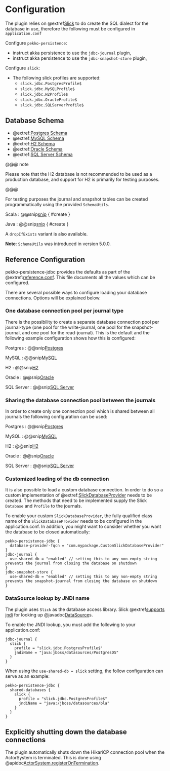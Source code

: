 # Configuration

The plugin relies on @extref[Slick](slick:) to do create the SQL dialect for the database in use, therefore the following must be configured in `application.conf`

Configure `pekko-persistence`:

- instruct akka persistence to use the `jdbc-journal` plugin,
- instruct akka persistence to use the `jdbc-snapshot-store` plugin,

Configure `slick`:

- The following slick profiles are supported:
  - `slick.jdbc.PostgresProfile$`
  - `slick.jdbc.MySQLProfile$`
  - `slick.jdbc.H2Profile$`
  - `slick.jdbc.OracleProfile$`
  - `slick.jdbc.SQLServerProfile$`

## Database Schema

- @extref:[Postgres Schema](github:/core/src/main/resources/schema/postgres/postgres-create-schema.sql)
- @extref:[MySQL Schema](github:/core/src/main/resources/schema/mysql/mysql-create-schema.sql)
- @extref:[H2 Schema](github:/core/src/main/resources/schema/h2/h2-create-schema.sql)
- @extref:[Oracle Schema](github:/core/src/main/resources/schema/oracle/oracle-create-schema.sql)
- @extref:[SQL Server Schema](github:/core/src/main/resources/schema/sqlserver/sqlserver-create-schema.sql)

@@@ note

Please note that the H2 database is not recommended to be used as a production database, and support for H2 is primarily for testing purposes.

@@@

For testing purposes the journal and snapshot tables can be created programmatically using the provided `SchemaUtils`.



Scala
:  @@snip[snip](/core/src/test/scala/org/apache/pekko/persistence/jdbc/ScaladslSnippets.scala) { #create }

Java
:  @@snip[snip](/core/src/test/java/org/apache/pekko/persistence/jdbc/JavadslSnippets.java) { #create }

A `dropIfExists` variant is also available.

**Note**: `SchemaUtils` was introduced in version 5.0.0.


## Reference Configuration

pekko-persistence-jdbc provides the defaults as part of the @extref:[reference.conf](github:/core/src/main/resources/reference.conf). This file documents all the values which can be configured.

There are several possible ways to configure loading your database connections. Options will be explained below.

### One database connection pool per journal type

There is the possibility to create a separate database connection pool per journal-type (one pool for the write-journal,
one pool for the snapshot-journal, and one pool for the read-journal). This is the default and the following example
configuration shows how this is configured:

Postgres
: @@snip[Postgres](/core/src/test/resources/postgres-application.conf)

MySQL
: @@snip[MySQL](/core/src/test/resources/mysql-application.conf)

H2
: @@snip[H2](/core/src/test/resources/h2-application.conf)

Oracle
: @@snip[Oracle](/core/src/test/resources/oracle-application.conf)

SQL Server
: @@snip[SQL Server](/core/src/test/resources/sqlserver-application.conf)

### Sharing the database connection pool between the journals

In order to create only one connection pool which is shared between all journals the following configuration can be used:

Postgres
: @@snip[Postgres](/core/src/test/resources/postgres-shared-db-application.conf)

MySQL
: @@snip[MySQL](/core/src/test/resources/mysql-shared-db-application.conf)

H2
: @@snip[H2](/core/src/test/resources/h2-shared-db-application.conf)

Oracle
: @@snip[Oracle](/core/src/test/resources/oracle-shared-db-application.conf)

SQL Server
: @@snip[SQL Server](/core/src/test/resources/sqlserver-shared-db-application.conf)

### Customized loading of the db connection

It is also possible to load a custom database connection. 
In order to do so a custom implementation of @extref:[SlickDatabaseProvider](github:/core/src/main/scala/org/apache/pekko/persistence/jdbc/db/SlickExtension.scala)
needs to be created. The methods that need to be implemented supply the Slick `Database` and `Profile` to the journals.

To enable your custom `SlickDatabaseProvider`, the fully qualified class name of the `SlickDatabaseProvider`
needs to be configured in the application.conf. In addition, you might want to consider whether you want
the database to be closed automatically:

```hocon
pekko-persistence-jdbc {
  database-provider-fqcn = "com.mypackage.CustomSlickDatabaseProvider"
}
jdbc-journal {
  use-shared-db = "enabled" // setting this to any non-empty string prevents the journal from closing the database on shutdown
}
jdbc-snapshot-store {
  use-shared-db = "enabled" // setting this to any non-empty string prevents the snapshot-journal from closing the database on shutdown
}
```

### DataSource lookup by JNDI name

The plugin uses `Slick` as the database access library. Slick @extref[supports jndi](slick:database.html#using-a-jndi-name) for looking up @javadoc[DataSource](javax.sql.DataSource)s.

To enable the JNDI lookup, you must add the following to your application.conf:

```hocon
jdbc-journal {
  slick {
    profile = "slick.jdbc.PostgresProfile$"
    jndiName = "java:jboss/datasources/PostgresDS"
  }
}
```

When using the `use-shared-db = slick` setting, the follow configuration can serve as an example:

```hocon
pekko-persistence-jdbc {
  shared-databases {
    slick {
      profile = "slick.jdbc.PostgresProfile$"
      jndiName = "java:/jboss/datasources/bla"
    }
  }
}
```

## Explicitly shutting down the database connections

The plugin automatically shuts down the HikariCP connection pool when the ActorSystem is terminated.
This is done using @apidoc[ActorSystem.registerOnTermination](ActorSystem).
